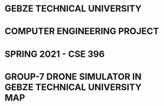# GEBZE TECHNICAL UNIVERSITY

# COMPUTER ENGINEERING PROJECT

# SPRING 2021 - CSE 396 
   
# GROUP-7 DRONE SIMULATOR IN GEBZE TECHNICAL UNIVERSITY MAP
